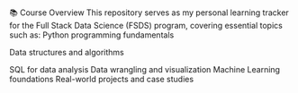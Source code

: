 📚 Course Overview
This repository serves as my personal learning tracker for the Full Stack Data Science (FSDS) program, covering essential topics such as:
Python programming fundamentals

Data structures and algorithms

SQL for data analysis
Data wrangling and visualization
Machine Learning foundations
Real-world projects and case studies

